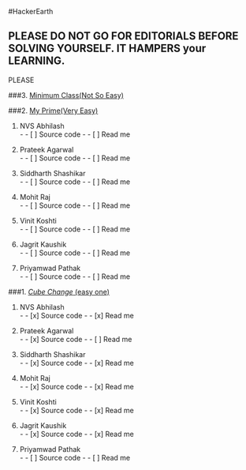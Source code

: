 #HackerEarth

## PLEASE DO NOT GO FOR EDITORIALS BEFORE SOLVING YOURSELF. IT HAMPERS your LEARNING. 
PLEASE

###3. [Minimum Class(Not So Easy)](https://www.hackerearth.com/problem/algorithm/minimum-class/)

###2. [My Prime(Very Easy)](https://www.hackerearth.com/problem/algorithm/my-prime/)

  1. NVS Abhilash  
    - - [ ] Source code 
    - - [ ] Read me

  2. Prateek Agarwal  
    - - [ ] Source code 
    - - [ ] Read me

  3. Siddharth Shashikar  
    - - [ ] Source code 
    - - [ ] Read me

  4. Mohit Raj  
    - - [ ] Source code 
    - - [ ] Read me

  5. Vinit Koshti  
    - - [ ] Source code 
    - - [ ] Read me

  6. Jagrit Kaushik  
    - - [ ] Source code 
    - - [ ] Read me

  7. Priyamwad Pathak  
    - - [ ] Source code 
    - - [ ] Read me


###1. [_Cube Change_ (easy one)](https://www.hackerearth.com/problem/algorithm/cube-change-qualifier2/) 
  1. NVS Abhilash  
    - - [x] Source code 
    - - [x] Read me

  2. Prateek Agarwal  
    - - [x] Source code 
    - - [ ] Read me

  3. Siddharth Shashikar  
    - - [x] Source code 
    - - [x] Read me

  4. Mohit Raj  
    - - [x] Source code 
    - - [x] Read me

  5. Vinit Koshti  
    - - [x] Source code 
    - - [x] Read me

  6. Jagrit Kaushik  
    - - [x] Source code 
    - - [x] Read me

  7. Priyamwad Pathak  
    - - [ ] Source code 
    - - [ ] Read me
    

